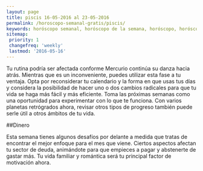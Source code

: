 ```yaml
---
layout: page
title: piscis 16-05-2016 al 23-05-2016 
permalink: /horoscopo-semanal-gratis/piscis/
keywords: horóscopo semanal, horóscopo de la semana, horóscopo, horóscopo gratis,horóscopos, horóscopo esperanza gracia, horoscopos piscis la semana, horóscopos gratis, Tarot, Astrologia, Zodíaco, piscis, horoscopo gratis
sitemap:
 priority: 1
 changefreq: 'weekly'
 lastmod: '2016-05-16'
---
```

Tu rutina podría ser afectada conforme Mercurio continúa su danza hacia atrás. Mientras que es un inconveniente, puedes utilizar esta fase a tu ventaja. Opta por reconsiderar tu calendario y la forma en que usas tus días y considera la posibilidad de hacer uno o dos cambios radicales para que tu vida se haga más fácil y más eficiente. Toma las próximas semanas como una oportunidad para experimentar con lo que te funciona. Con varios planetas retrógrados ahora, revisar otros tipos de progreso también puede serle útil a otros ámbitos de tu vida.

##Dinero

Esta semana tienes algunos desafíos por delante a medida que tratas de encontrar el mejor enfoque para el mes que viene. Ciertos aspectos afectan tu sector de deuda, animándote para que empieces a pagar y abstenerte de gastar más. Tu vida familiar y romántica será tu principal factor de motivación ahora.